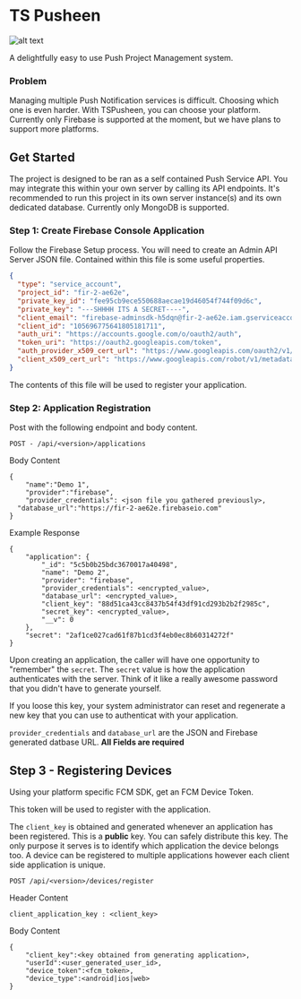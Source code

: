 # TS Pusheen
![alt text](https://res.cloudinary.com/ds1iicth1/image/upload/v1549478129/Artboard.png)

A delightfully easy to use Push Project Management system.  

### Problem

Managing multiple Push Notification services is difficult.  Choosing which one is even harder.  With TSPusheen, you can choose your platform.  Currently only Firebase is supported at the moment, but we have plans to support more platforms. 

## Get Started

The project is designed to be ran as a self contained Push Service API.  You may integrate this within your own server by calling its API endpoints.  It's recommended to run this project in its own server instance(s) and its own dedicated database. Currently only MongoDB is supported. 

### Step 1: Create Firebase Console Application

Follow the Firebase Setup process.  You will need to create an Admin API Server JSON file.  Contained within this file is some useful properties. 

```json
{
  "type": "service_account",
  "project_id": "fir-2-ae62e",
  "private_key_id": "fee95cb9ece550688aecae19d46054f744f09d6c",
  "private_key": "---SHHHH ITS A SECRET----",
  "client_email": "firebase-adminsdk-h5dqn@fir-2-ae62e.iam.gserviceaccount.com",
  "client_id": "105696775641805181711",
  "auth_uri": "https://accounts.google.com/o/oauth2/auth",
  "token_uri": "https://oauth2.googleapis.com/token",
  "auth_provider_x509_cert_url": "https://www.googleapis.com/oauth2/v1/certs",
  "client_x509_cert_url": "https://www.googleapis.com/robot/v1/metadata/x509/firebase-adminsdk-h5dqn%40fir-2-ae62e.iam.gserviceaccount.com"
}

```

The contents of this file will be used to register your application. 

### Step 2: Application Registration

Post with the following endpoint and body content. 

`POST - /api/<version>/applications`

Body Content
```
{
	"name":"Demo 1",
	"provider":"firebase",
	"provider_credentials": <json file you gathered previously>,
  "database_url":"https://fir-2-ae62e.firebaseio.com"
}
```

Example Response
```
{
    "application": {
        "_id": "5c5b0b25bdc3670017a40498",
        "name": "Demo 2",
        "provider": "firebase",
        "provider_credentials": <encrypted_value>,
        "database_url": <encrypted_value>,
        "client_key": "88d51ca43cc8437b54f43df91cd293b2b2f2985c",
        "secret_key": <encrypted_value>,
        "__v": 0
    },
    "secret": "2af1ce027cad61f87b1cd3f4eb0ec8b60314272f"
}
```

Upon creating an application, the caller will have one opportunity to "remember" the `secret`.  The `secret` value is how the application authenticates with the server.  Think of it like a really awesome password that you didn't have to generate yourself. 

If you loose this key, your system administrator can reset and regenerate a new key that you can use to authenticat with your application. 

`provider_credentials` and `database_url` are the JSON and Firebase generated datbase URL.  **All Fields are required**

## Step 3 - Registering Devices

Using your platform specific FCM SDK, get an FCM Device Token.

This token will be used to register with the application. 

The `client_key` is obtained and generated whenever an application has been registered.  This is a **public** key.  You can safely distribute this key.  The only purpose it serves is to identify which application the device belongs too.  A device can be registered to multiple applications however each client side application is unique. 

`POST /api/<version>/devices/register`

Header Content
```
client_application_key : <client_key>
```

Body Content
```
{
	"client_key":<key obtained from generating application>,
	"userId":<user_generated_user_id>,
	"device_token":<fcm_token>,
	"device_type":<android|ios|web>
}
```
